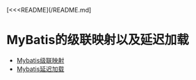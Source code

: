 [<<<README](/README.md]

# MyBatis的级联映射以及延迟加载

- [Mybatis级联映射](/md/Mybatis处理结果集映射（数据库查询到的数据------java对象）.md)
- [Mybatis延迟加载](/md/MyBatis延迟加载.md)
